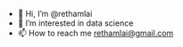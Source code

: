- 👋 Hi, I’m @rethamlai
- 👀 I’m interested in data science
- 📫 How to reach me rethamlai@gmail.com

<!---
rethamlai/rethamlai is a ✨ special ✨ repository because its `README.md` (this file) appears on your GitHub profile.
You can click the Preview link to take a look at your changes.
--->
